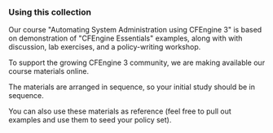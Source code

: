 ### Using this collection

Our course "Automating System Administration using CFEngine 3" is
based on demonstration of "CFEngine Essentials" examples, along with
with discussion, lab exercises, and a policy-writing workshop.

To support the growing CFEngine 3 community, we are making available
our course materials online.

The materials are arranged in sequence, so your initial study
should be in sequence.

You can also use these materials as reference (feel free to pull
out examples and use them to seed your policy set).

